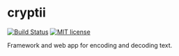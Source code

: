 # cryptii

[![Build Status](https://travis-ci.org/cryptii/cryptii.svg?branch=dev)](https://travis-ci.org/cryptii/cryptii) [![MIT license](https://img.shields.io/badge/license-MIT-blue.svg)](LICENSE.md)

Framework and web app for encoding and decoding text.
